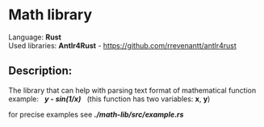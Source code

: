 # Math library

Language: **Rust** <br>
Used libraries: **Antlr4Rust** - https://github.com/rrevenantt/antlr4rust

## Description: 
The library that can help with parsing text format of mathematical function <br>
example: &nbsp; ***y - sin(1/x)*** &nbsp; (this function has two variables: **x**, **y**)

for precise examples see ***./math-lib/src/example.rs***
